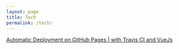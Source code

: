```yaml
---
layout: page
title: Tech
permalink: /tech/
---
```


[Automatic Deployment on GitHub Pages \| with Travis CI and VueJs](/blog/tech/2019/02/13/automatic-deployment-github-pages-travis-vue.html)
